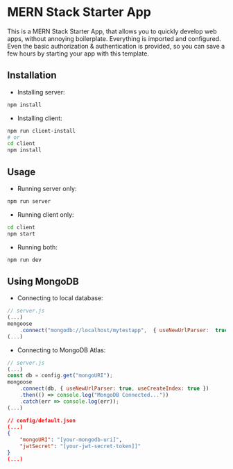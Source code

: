 
# MERN Stack Starter App

This is a MERN Stack Starter App, that allows you to quickly develop web apps, without annoying boilerplate. Everything is imported and configured. Even the basic authorization & authentication is provided, so you can save a few hours by starting your app with this template. 

## Installation

* Installing server:
```bash
npm install
```
* Installing client:
```bash
npm run client-install
# or
cd client
npm install
```

## Usage

* Running server only:
```bash
npm run server
```
* Running client only:
```bash
cd client
npm start
```
* Running both:
```bash
npm run dev
```

## Using MongoDB
* Connecting to local database:
```javascript
// server.js
(...)
mongoose
	.connect("mongodb://localhost/mytestapp",  { useNewUrlParser:  true  });
(...)
```
* Connecting to MongoDB Atlas:
```javascript
// server.js
(...)
const db = config.get("mongoURI");
mongoose
	.connect(db, { useNewUrlParser: true, useCreateIndex: true })
	.then(() => console.log("MongoDB Connected..."))
	.catch(err => console.log(err));
(...)
```
```json
// config/default.json
(...)
{
	"mongoURI": "[your-mongodb-uri]",
	"jwtSecret": "[your-jwt-secret-token]]"
}
(...)
```